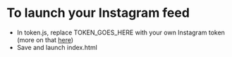 # To launch your Instagram feed

* In token.js, replace TOKEN_GOES_HERE with your own Instagram token (more on that [here](https://www.instagram.com/developer/authentication/))
* Save and launch index.html
